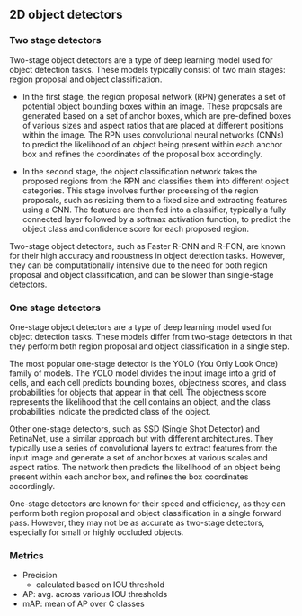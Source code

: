## 2D object detectors
### Two stage detectors
Two-stage object detectors are a type of deep learning model used for object detection tasks. These models typically consist of two main stages: region proposal and object classification.

* In the first stage, the region proposal network (RPN) generates a set of potential object bounding boxes within an image. These proposals are generated based on a set of anchor boxes, which are pre-defined boxes of various sizes and aspect ratios that are placed at different positions within the image. The RPN uses convolutional neural networks (CNNs) to predict the likelihood of an object being present within each anchor box and refines the coordinates of the proposal box accordingly.

* In the second stage, the object classification network takes the proposed regions from the RPN and classifies them into different object categories. This stage involves further processing of the region proposals, such as resizing them to a fixed size and extracting features using a CNN. The features are then fed into a classifier, typically a fully connected layer followed by a softmax activation function, to predict the object class and confidence score for each proposed region.

Two-stage object detectors, such as Faster R-CNN and R-FCN, are known for their high accuracy and robustness in object detection tasks. However, they can be computationally intensive due to the need for both region proposal and object classification, and can be slower than single-stage detectors.

### One stage detectors 
One-stage object detectors are a type of deep learning model used for object detection tasks. These models differ from two-stage detectors in that they perform both region proposal and object classification in a single step.

The most popular one-stage detector is the YOLO (You Only Look Once) family of models. The YOLO model divides the input image into a grid of cells, and each cell predicts bounding boxes, objectness scores, and class probabilities for objects that appear in that cell. The objectness score represents the likelihood that the cell contains an object, and the class probabilities indicate the predicted class of the object.

Other one-stage detectors, such as SSD (Single Shot Detector) and RetinaNet, use a similar approach but with different architectures. They typically use a series of convolutional layers to extract features from the input image and generate a set of anchor boxes at various scales and aspect ratios. The network then predicts the likelihood of an object being present within each anchor box, and refines the box coordinates accordingly.

One-stage detectors are known for their speed and efficiency, as they can perform both region proposal and object classification in a single forward pass. However, they may not be as accurate as two-stage detectors, especially for small or highly occluded objects.

### Metrics 
* Precision 
  * calculated based on IOU threshold
* AP: avg. across various IOU thresholds 
* mAP: mean of AP over C classes 